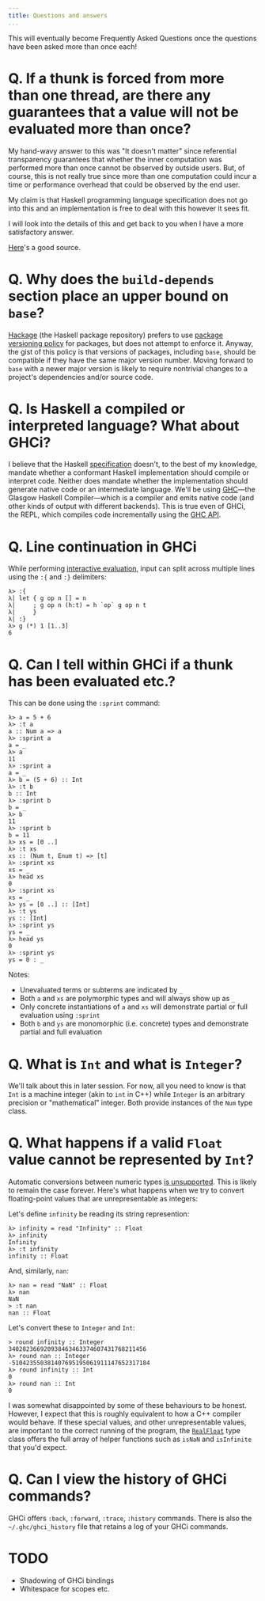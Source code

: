 ```yaml
---
title: Questions and answers
...
```


This will eventually become Frequently Asked Questions once the questions have been asked more than once each!

# Q. If a thunk is forced from more than one thread, are there any guarantees that a value will not be evaluated more than once?

My hand-wavy answer to this was "It doesn't matter" since referential transparency guarantees that whether the inner computation was performed more than once cannot be observed by outside users. But, of course, this is not really true since more than one computation could incur a time or performance overhead that could be observed by the end user.

My claim is that Haskell programming language specification does not go into this and an implementation is free to deal with this however it sees fit.

I will look into the details of this and get back to you when I have a more satisfactory answer.

[Here][mainisusuallyafunction]'s a good source.

[mainisusuallyafunction]: http://mainisusuallyafunction.blogspot.com/2011/10/thunks-and-lazy-blackholes-introduction.html

# Q. Why does the `build-depends` section place an upper bound on `base`?

[Hackage][hackage] (the Haskell package repository) prefers to use [package versioning policy][pvp] for packages, but does not attempt to enforce it. Anyway, the gist of this policy is that versions of packages, including `base`, should be compatible if they have the same major version number. Moving forward to `base` with a newer major version is likely to require nontrivial changes to a project's dependencies and/or source code.

# Q. Is Haskell a compiled or interpreted language? What about GHCi?

I believe that the Haskell [specification][haskell2010languagereport] doesn't, to the best of my knowledge, mandate whether a conformant Haskell implementation should compile or interpret code. Neither does mandate whether the implementation should generate native code or an intermediate language. We'll be using [GHC][ghc]&mdash;the Glasgow Haskell Compiler&mdash;which is a compiler and emits native code (and other kinds of output with different backends). This is true even of GHCi, the REPL, which compiles code incrementally using the [GHC API][ghcapi].

# Q. Line continuation in GHCi

While performing [interactive evaluation][interactiveevaluation], input can split across multiple lines using the `:{` and `:}` delimiters:

```ghci
λ> :{
λ| let { g op n [] = n
λ|     ; g op n (h:t) = h `op` g op n t
λ|     }
λ| :}
λ> g (*) 1 [1..3]
6
```

# Q. Can I tell within GHCi if a thunk has been evaluated etc.?

This can be done using the `:sprint` command:

```ghci
λ> a = 5 + 6
λ> :t a
a :: Num a => a
λ> :sprint a
a = _
λ> a
11
λ> :sprint a
a = _
λ> b = (5 + 6) :: Int
λ> :t b
b :: Int
λ> :sprint b
b = _
λ> b
11
λ> :sprint b
b = 11
λ> xs = [0 ..]
λ> :t xs
xs :: (Num t, Enum t) => [t]
λ> :sprint xs
xs = _
λ> head xs
0
λ> :sprint xs
xs = _
λ> ys = [0 ..] :: [Int]
λ> :t ys
ys :: [Int]
λ> :sprint ys
ys = _
λ> head ys
0
λ> :sprint ys
ys = 0 : _
```

Notes:

* Unevaluated terms or subterms are indicated by `_`
* Both `a` and `xs` are polymorphic types and will always show up as `_`
* Only concrete instantiations of `a` and `xs` will demonstrate partial or full evaluation using `:sprint`
* Both `b` and `ys` are monomorphic (i.e. concrete) types and demonstrate partial and full evaluation

# Q. What is `Int` and what is `Integer`?

We'll talk about this in later session. For now, all you need to know is that `Int` is a machine integer (akin to `int` in C++) while `Integer` is an arbitrary precision or "mathematical" integer. Both provide instances of the `Num` type class.

# Q. What happens if a valid `Float` value cannot be represented by `Int`?

Automatic conversions between numeric types [is unsupported][convertingnumbers]. This is likely to remain the case forever. Here's what happens when we try to convert floating-point values that are unrepresentable as integers:

Let's define `infinity` be reading its string represention:

```ghci
λ> infinity = read "Infinity" :: Float
λ> infinity
Infinity
λ> :t infinity
infinity :: Float
```

And, similarly, `nan`:

```ghci
λ> nan = read "NaN" :: Float
λ> nan
NaN
> :t nan
nan :: Float
```

Let's convert these to `Integer` and `Int`:

```ghci
> round infinity :: Integer
340282366920938463463374607431768211456
λ> round nan :: Integer
-510423550381407695195061911147652317184
λ> round infinity :: Int
0
λ> round nan :: Int
0
```

I was somewhat disappointed by some of these behaviours to be honest. However, I expect that this is roughly equivalent to how a C++ compiler would behave. If these special values, and other unrepresentable values, are important to the correct running of the program, the [`RealFloat`][realfloat] type class offers the full array of helper functions such as `isNaN` and `isInfinite` that you'd expect.

# Q. Can I view the history of GHCi commands?

GHCi offers `:back`, `:forward`, `:trace`, `:history` commands. There is also the `~/.ghc/ghci_history` file that retains a log of your GHCi commands.

# TODO

* Shadowing of GHCi bindings
* Whitespace for scopes etc.

[convertingnumbers]: https://wiki.haskell.org/Converting_numbers
[ghc]: https://www.haskell.org/ghc/
[ghcapi]: https://wiki.haskell.org/GHC/As_a_library
[hackage]: http://hackage.haskell.org/
[haskell2010languagereport]: https://www.haskell.org/onlinereport/haskell2010/
[interactiveevaluation]: https://downloads.haskell.org/~ghc/7.8.4/docs/html/users_guide/interactive-evaluation.html
[pvp]: http://pvp.haskell.org/
[realfloat]: http://hackage.haskell.org/package/base-4.9.0.0/docs/Prelude.html#t:Num
